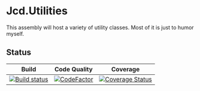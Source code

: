 # Jcd.Utilities
This assembly will host a variety of utility classes. Most of it is 
just to humor myself.

## Status
 Build | Code Quality | Coverage
 :---: | :---: | :---:
[![Build status](https://ci.appveyor.com/api/projects/status/w63sc8tf2y8fxx7s/branch/develop?svg=true)](https://ci.appveyor.com/project/jason-c-daniels/jcd-utilities/branch/develop) | [![CodeFactor](https://www.codefactor.io/repository/github/jason-c-daniels/jcd-utilities/badge/feature/initial-setup)](https://www.codefactor.io/repository/github/jason-c-daniels/jcd-utilities/overview/develop) | [![Coverage Status](https://coveralls.io/repos/github/jason-c-daniels/jcd-utilities/badge.svg?branch=develop)](https://coveralls.io/github/jason-c-daniels/jcd-utilities?branch=develop)
